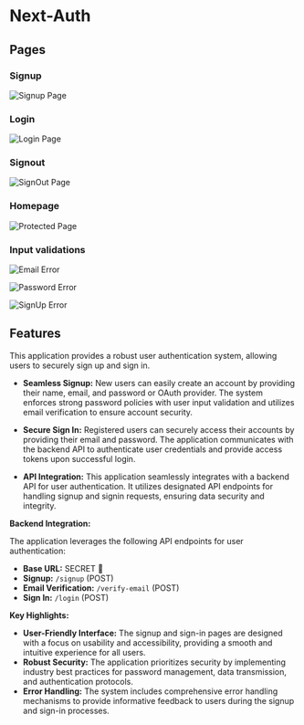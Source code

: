 # Next-Auth

## Pages

### Signup

![Signup Page](https://dododoyo.github.io/image/next-auth/Signup.png)

### Login

![Login Page](https://dododoyo.github.io/image/next-auth/Login.png)

### Signout

![SignOut Page](https://dododoyo.github.io/image/next-auth/signoutPage.png)

### Homepage

![Protected Page](https://dododoyo.github.io/image/next-auth/protectedPage.png)

### Input validations

![Email Error](https://dododoyo.github.io/image/next-auth/emailError.png)

![Password Error](https://dododoyo.github.io/image/next-auth/passwordError.png)

![SignUp Error](https://dododoyo.github.io/image/next-auth/signUpError.png)

## Features

This application provides a robust user authentication system, allowing users to securely sign up and sign in. 


* **Seamless Signup:** New users can easily create an account by providing their name, email, and password or OAuth provider. The system enforces strong password policies with user input validation and utilizes email verification to ensure account security.

* **Secure Sign In:** Registered users can securely access their accounts by providing their email and password. The application communicates with the backend API to authenticate user credentials and provide access tokens upon successful login.


* **API Integration:**  This application seamlessly integrates with a backend API for user authentication. It utilizes designated API endpoints for handling signup and signin requests, ensuring data security and integrity.

**Backend Integration:**

The application leverages the following API endpoints for user authentication:

* **Base URL:** SECRET 🤗
* **Signup:** `/signup` (POST)
* **Email Verification:** `/verify-email` (POST)
* **Sign In:** `/login` (POST) 

**Key Highlights:**

* **User-Friendly Interface:** The signup and sign-in pages are designed with a focus on usability and accessibility, providing a smooth and intuitive experience for all users.
* **Robust Security:** The application prioritizes security by implementing industry best practices for password management, data transmission, and authentication protocols. 
* **Error Handling:** The system includes comprehensive error handling mechanisms to provide informative feedback to users during the signup and sign-in processes.
